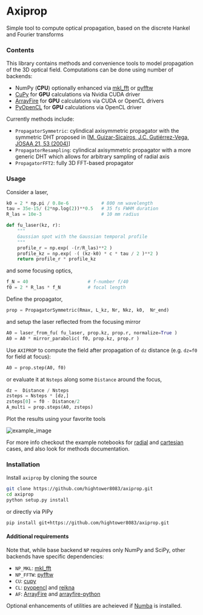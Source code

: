 # Axiprop
Simple tool to compute optical propagation, based on the discrete Hankel and 
Fourier transforms

### Contents

This library contains methods and convenience tools to model propagation of the 3D optical
field. Computations can be done using number of backends:
- NumPy (**CPU**) optionally enhanced via [mkl_fft](https://github.com/IntelPython/mkl_fft) or
[pyfftw](https://github.com/pyFFTW/pyFFTW)
- [CuPy](https://cupy.dev) for **GPU** calculations via Nvidia CUDA driver
- [ArrayFire](https://arrayfire.com) for **GPU** calculations via CUDA or OpenCL drivers
- [PyOpenCL](https://documen.tician.de/pyopencl) for **GPU** calculations via OpenCL driver

Currently methods include:
- `PropagatorSymmetric`: cylindical axisymmetric propagator with the symmetric DHT proposed in 
[[M. Guizar-Sicairos, J.C. Gutiérrez-Vega, JOSAA 21, 53 (2004)](https://doi.org/10.1364/JOSAA.21.000053)]
- `PropagatorResampling`: cylindical axisymmetric propagator with a more generic DHT which allows for arbitrary
sampling of radial axis
- `PropagatorFFT2`: fully 3D FFT-based propagator

### Usage

Consider a laser,
```python 
k0 = 2 * np.pi / 0.8e-6            # 800 nm wavelength
tau = 35e-15/ (2*np.log(2))**0.5   # 35 fs FWHM duration
R_las = 10e-3                      # 10 mm radius

def fu_laser(kz, r):
    """
    Gaussian spot with the Gaussian temporal profile
    """
    profile_r = np.exp( -(r/R_las)**2 )
    profile_kz = np.exp( -( (kz-k0) * c * tau / 2 )**2 )
    return profile_r * profile_kz
```

and some focusing optics,
```python
f_N = 40                      # f-number f/40 
f0 = 2 * R_las * f_N          # focal length
```

Define the propagator,
```python
prop = PropagatorSymmetric(Rmax, L_kz, Nr, Nkz, k0,  Nr_end)
```
and setup the laser reflected from the focusing mirror
```python
A0 = laser_from_fu( fu_laser, prop.kz, prop.r, normalize=True )
A0 = A0 * mirror_parabolic( f0, prop.kz, prop.r )
```

Use `AXIPROP` to compute the field after propagation of `dz` distance 
(e.g. `dz=f0` for field at focus):
```python
A0 = prop.step(A0, f0)
```
or evaluate it at `Nsteps` along some `Distance` around the focus,
```python
dz =  Distance / Nsteps
zsteps = Nsteps * [dz,]
zsteps[0] = f0 - Distance/2
A_multi = prop.steps(A0, zsteps)
```

Plot the results using your favorite tools 

![example_image](https://github.com/hightower8083/axiprop/blob/main/examples/example_figure.jpg)

For more info checkout the example notebooks for [radial](https://github.com/hightower8083/axiprop/blob/main/examples/example.ipynb) and [cartesian](https://github.com/hightower8083/axiprop/blob/main/examples/test2d.ipynb) cases, and also look for methods documentation.

### Installation

Install `axiprop` by cloning the source 
```bash
git clone https://github.com/hightower8083/axiprop.git
cd axiprop
python setup.py install
```
or directly via PiPy
```bash
pip install git+https://github.com/hightower8083/axiprop.git
```

#### Additional requirements

Note that, while base backend `NP` requires only NumPy and SciPy, other 
backends have specific dependencies:
- `NP_MKL`:  [mkl_fft](https://github.com/IntelPython/mkl_fft)
- `NP_FFTW`: [pyfftw](https://github.com/pyFFTW/pyFFTW)
- `CU`: [cupy](https://cupy.dev)
- `CL`: [pyopencl](https://documen.tician.de/pyopencl) and [reikna](https://github.com/fjarri/reikna)
- `AF`:  [ArrayFire](https://arrayfire.com) and [arrayfire-python](https://github.com/arrayfire/arrayfire-python)

Optional enhancements of utilities are acheieved if [Numba](https://numba.pydata.org) is installed.

